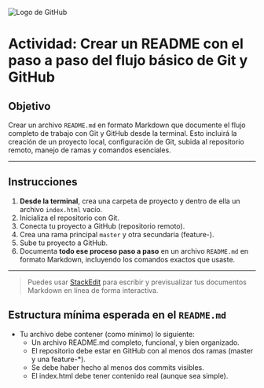 ![Logo de GitHub](https://github.githubassets.com/images/modules/logos_page/GitHub-Mark.png "GitHub")

# Actividad: Crear un README con el paso a paso del flujo básico de Git y GitHub

## Objetivo

Crear un archivo `README.md` en formato Markdown que documente el flujo completo de trabajo con Git y GitHub desde la terminal. Esto incluirá la creación de un proyecto local, configuración de Git, subida al repositorio remoto, manejo de ramas y comandos esenciales.

---

## Instrucciones

1. **Desde la terminal**, crea una carpeta de proyecto y dentro de ella un archivo `index.html` vacío.
2. Inicializa el repositorio con Git.
3. Conecta tu proyecto a GitHub (repositorio remoto).
4. Crea una rama principal `master` y otra secundaria (feature-).
5. Sube tu proyecto a GitHub.
6. Documenta **todo ese proceso paso a paso** en un archivo `README.md` en formato Markdown, incluyendo los comandos exactos que usaste.

---

> Puedes usar [StackEdit](https://stackedit.io/) para escribir y previsualizar tus documentos Markdown en línea de forma interactiva.  

## Estructura mínima esperada en el `README.md`

- Tu archivo debe contener (como mínimo) lo siguiente:
    - Un archivo README.md completo, funcional, y bien organizado.
    - El repositorio debe estar en GitHub con al menos dos ramas (master y una feature-*).
    - Se debe haber hecho al menos dos commits visibles.
    - El index.html debe tener contenido real (aunque sea simple).